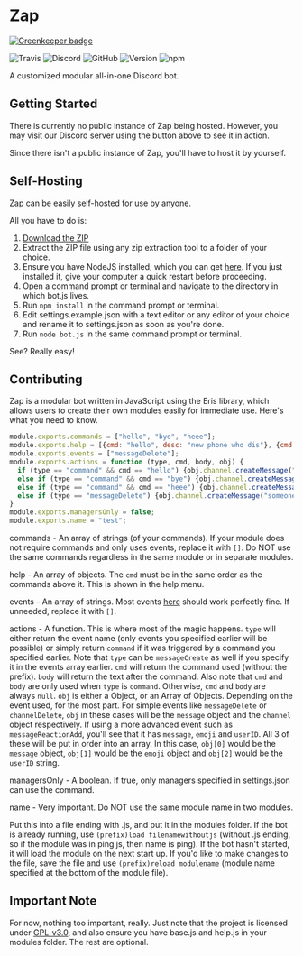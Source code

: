# Zap

[![Greenkeeper badge](https://badges.greenkeeper.io/zapteryx/Zap.svg)](https://greenkeeper.io/)

![Travis](https://img.shields.io/travis/com/zapteryx/Zap.svg?style=for-the-badge)
![Discord](https://img.shields.io/discord/574949938929074186.svg?color=7289DA&label=Discord&style=for-the-badge)
![GitHub](https://img.shields.io/github/license/zapteryx/Zap.svg?style=for-the-badge)
![Version](https://img.shields.io/github/package-json/v/zapteryx/Zap.svg?style=for-the-badge)
![npm](https://img.shields.io/npm/v/zap.svg?style=for-the-badge)

A customized modular all-in-one Discord bot.

## Getting Started
There is currently no public instance of Zap being hosted. However, you may visit our Discord server using the button above to see it in action.

Since there isn't a public instance of Zap, you'll have to host it by yourself.

## Self-Hosting
Zap can be easily self-hosted for use by anyone.

All you have to do is:
1. [Download the ZIP](https://github.com/zapteryx/Zap/archive/master.zip)
2. Extract the ZIP file using any zip extraction tool to a folder of your choice.
3. Ensure you have NodeJS installed, which you can get [here](https://nodejs.org/en/). If you just installed it, give your computer a quick restart before proceeding.
4. Open a command prompt or terminal and navigate to the directory in which bot.js lives.
5. Run `npm install` in the command prompt or terminal.
6. Edit settings.example.json with a text editor or any editor of your choice and rename it to settings.json as soon as you're done.
7. Run `node bot.js` in the same command prompt or terminal.

See? Really easy!

## Contributing
Zap is a modular bot written in JavaScript using the Eris library, which allows users to create their own modules easily for immediate use. Here's what you need to know.

```js
module.exports.commands = ["hello", "bye", "heee"];
module.exports.help = [{cmd: "hello", desc: "new phone who dis"}, {cmd: "bye", desc: "ok bye"}, {cmd: "heee", desc: "are you michael jackson?"}];
module.exports.events = ["messageDelete"];
module.exports.actions = function (type, cmd, body, obj) {
  if (type == "command" && cmd == "hello") {obj.channel.createMessage("hello " + obj.author.mention)}
  else if (type == "command" && cmd == "bye") {obj.channel.createMessage("bye " + obj.author.mention)}
  else if (type == "command" && cmd == "heee") {obj.channel.createMessage("you're not michael jackson!")}
  else if (type == "messageDelete") {obj.channel.createMessage("someone just deleted a message in this channel, you think you're sneaky?")}
}
module.exports.managersOnly = false;
module.exports.name = "test";
```
commands - An array of strings (of your commands). If your module does not require commands and only uses events, replace it with `[]`. Do NOT use the same commands regardless in the same module or in separate modules.

help - An array of objects. The `cmd` must be in the same order as the commands above it. This is shown in the help menu.

events - An array of strings. Most events [here](https://abal.moe/Eris/docs/Client#event-channelCreate) should work perfectly fine. If unneeded, replace it with `[]`.

actions - A function. This is where most of the magic happens. `type` will either return the event name (only events you specified earlier will be possible) or simply return `command` if it was triggered by a command you specified earlier. Note that `type` can be `messageCreate` as well if you specify it in the events array earlier. `cmd` will return the command used (without the prefix). `body` will return the text after the command. Also note that `cmd` and `body` are only used when `type` is `command`. Otherwise, `cmd` and `body` are always `null`. `obj` is either a Object, or an Array of Objects. Depending on the event used, for the most part. For simple events like `messageDelete` or `channelDelete`, `obj` in these cases will be the `message` object and the `channel` object respectively. If using a more advanced event such as `messageReactionAdd`, you'll see that it has `message`, `emoji` and `userID`. All 3 of these will be put in order into an array. In this case, `obj[0]` would be the `message` object, `obj[1]` would be the `emoji` object and `obj[2]` would be the `userID` string.

managersOnly - A boolean. If true, only managers specified in settings.json can use the command.

name - Very important. Do NOT use the same module name in two modules.

Put this into a file ending with .js, and put it in the modules folder. If the bot is already running, use `(prefix)load filenamewithoutjs` (without .js ending, so if the module was in ping.js, then name is ping). If the bot hasn't started, it will load the module on the next start up. If you'd like to make changes to the file, save the file and use `(prefix)reload modulename` (module name specified at the bottom of the module file).

## Important Note
For now, nothing too important, really. Just note that the project is licensed under [GPL-v3.0](https://github.com/zapteryx/Zap/blob/master/LICENSE), and also ensure you have base.js and help.js in your modules folder. The rest are optional.

